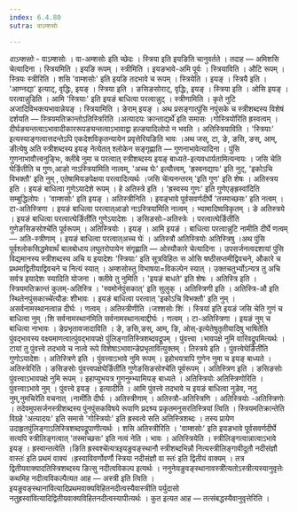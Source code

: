 ```yaml
---
index: 6.4.80
sutra: वाऽम्शसोः

---
```

_वाऽम्शसोः_ - वाऽम्शसोः । वा-अम्शसोः इति च्छेदः । स्त्रिया इति इयङिति चानुवर्तते । तदाह — अमिशसि चेत्यादिना । स्त्रियमिति । इयङि रूपम् । स्त्रीमिति । इयङभावे-अमि पूर्वः । स्त्रियाविति । औटि रूपम् । स्त्रियः स्त्रीरिति । शसि 'वाम्शसोः' इति इयङि तदभावे च रूपम् । स्त्रियेति । इयङ् । स्त्रियै इति । 'आण्नद्या' इत्याट्, वृद्धिः, इयङ् । स्त्रिया इति । ङसिङसोराट्, वृद्धिः, इयङ् । स्त्रिया इति । ओसि इयङ् । परत्वान्नुडिति । आमि 'स्त्रियाः' इति इयङं बाधित्वा परत्वान्नुट् । स्त्रीणामिति । कृते नुटि अजादिविभक्त्यभावान्नेयङ् । स्त्रियामिति । ङेराम् इयङ् । अथ प्रसङ्गात्पुंसि नपुंसके च स्त्रीशब्दस्य विशेषं दर्शयति — स्त्रियमतिक्रान्तोऽतिस्त्रिरिति ।अत्यादयः क्रान्ताद्यर्थे॑ इति समासः ।गोस्त्रियो॑रिति ह्रस्वत्वम् । दीर्घङ्यन्तत्वाऽभावादीकाररूपङ्यन्तत्वाऽभावाद्वा हल्ङ्यादिलोपो न भवति । अतिस्त्रियाविति । 'स्त्रियाः' इत्यस्याङ्गत्वात्तदन्तेऽपि एकदेशविकृतन्यायेन प्रवृत्तेरियङिति भावः ।अथ जस्, टा, ङे, ङसि, ङस्, आम्, ङीत्येषु अति स्त्रीशब्दस्य इयङ् नेत्येतत् श्लोकेन सङ्गृह्णाति — गुणनाभावेत्यादिना । पुंसि गुणनाभावौत्त्वनुङ्भिः, क्लीबे नुमा च परत्वात् स्त्रीशब्दस्य इयङ् बाध्यते-इत्यवधार्यतामित्यन्वयः । जसि चेति घेर्ङितीति च गुणः,आङो नाऽस्त्रिया॑मिति नात्वम्, 'अच्च घेः' इत्यौत्त्वम्, 'ह्रस्वनद्यापः' इति नुट्, 'इकोऽचि विभक्तौ' इति नुम् , एतेषामियङपेक्षया परत्वादित्यर्थः ।जसि चे॑त्यनन्तरम् 'इति गुण' इति शेषः । अतिस्त्रय इति । इयङं बाधित्वा गुणेऽयादेशे रूपम् । हे अतिस्त्रे इति । 'ह्रस्वस्य गुणः' इति गुणेएङ्ह्रस्वा॑दिति सम्बुद्धिलोपः । 'वाम्शसोः' इति इयङ् । अतिस्त्रीनिति । इयङ्भावे पूर्वसवर्णदीर्घे 'तस्माच्छसः' इति नत्वम् । टा-अतिस्त्रिणा । इयङं बाधित्वा परत्वात्आङो नाऽस्त्रिया॑मिति नात्वम् । भ्यामादिष्वविकृतम् । ङे अतिस्त्रये । इयङं बाधित्वा परत्वात्घेर्ङिती॑ति गुणेऽयादेशः । ङसिङसोः-अतिस्त्रेः । परत्वात्घेर्ङिती॑ति गुणेङसिङसोश्चे॑ति पूर्वरूपम् । अतिस्त्रियोः । इयङ् । आमि इयङं । बाधित्वा परत्वान्नुटि नामीति दीर्घे णत्वम् — अति-स्त्रीणाम् । इयङं बाधित्वा परत्वात्अच्च घेः॑ । अतिस्त्रौ अतिस्त्रियोः अतिस्त्रिषु ।अथ पुंसि पूर्वश्लोकसिद्धमेवार्थं बालबोधाय लघुतरोपायेन संगृह्णाति — ओस्यौकारे चेत्यादिना । उपसर्जनत्वदशायां पुंसि विद्यमानस्य स्त्रीशब्दस्य अचि य इयादेशः 'स्त्रियाः' इति सूत्रविहितः स ओसि षष्ठीसप्तमीद्विवचने, औकारे च प्रथमाद्वितीयाद्विवचने च नित्यं स्यात् । अम्शसोस्तु विभाषया=विकल्पेन स्यात् । उक्तचतुर्भ्योऽन्यत्र तु अचि सर्वत्र इयादेशः स्यादिति योजना । क्लीवे तु नुमिति । 'इयङं बाधते' इति शेषः । अतिस्त्रि इति । स्त्रियमतिक्रान्तं कुलम्-अतिस्त्रि । 'स्वमोर्नपुंसकात्' इति सुलुक् । अतिस्त्रिणी इति । अतिस्त्रि-औ इति स्थितेनपुंसकाच्चे॑त्यौङः शीभावः । इयङं बाधित्वा परत्वात् 'इकोऽचि विभक्तौ' इति नुम् । असर्वनामस्थानत्वान्न दीर्घः । णत्वम् । अतिस्त्रीणीति ।जश्शसोः शिः॑ । स्त्रिया॑ इति इयङं जसि चेति गुणं च बाधित्वा नुम् ।शि सर्वनामस्थान॑मिति सर्वनामस्थानत्वाद्दीर्घः । णत्वम् । टा-अतिस्त्रिणा । इयङं नुम् च बाधित्वा नाभावः । ङेप्रभृतावजादाविति । ङे, ङसि,ङस्, आम्, ङि, ओस्-इत्येतेषुतृतीयादिषु भाषिते॑ति पुंवद्भावस्य वक्ष्यमाणत्वात्पुंवद्भावपक्षे पुंलिङ्गातिस्त्रिशब्दवद्रूपम् । पुंवत्त्वा ।भावपक्षे नुमि वारिवद्रूपमित्यर्थः । टायां तु पुंवत्त्वे तदभावे च नात्वे रूपे विशेषाऽभावान्ङेप्रभृतावित्युक्तम् । तिस्त्रये इति । पुंवत्त्वेघेर्ङिती॑ति गुणोऽयादेशः । अतिस्त्रिणे इति । पुंवत्त्वाऽभावे नुमि रूपम् । इहोभयत्रापि गुणेन नुमा च इयङ् बाध्यते । अतिस्त्रेरिति । ङसिङसोः पुंवत्त्वपक्षेघेर्ङिती॑ति गुणेङसिङसोश्चे॑ति पूर्वरूपम् । अतिस्त्रिण इति । ङसिङसोः पुंवत्त्वाऽभावपक्षे नुमि रूपम् । इहाप्युभयत्र गुणनुम्भ्यामियङ् बाध्यते । अतिस्त्रियोः अतिस्त्रिणोरिति । पुंवत्त्वाऽभावे नुम् । पुंवत्त्वे इयङ् । इत्यादीति । आमि पुंवत्त्वे तदभावे च इयङं बाधित्वा नुडेव, नतु नुम्,नुमचिरे॑ति वचनात् ।नामी॑ति दीर्घः । अतिस्त्रीणाम् । अतिस्त्रौ-अतिस्त्रिणि । अतिस्त्रियोः -अतिस्त्रिणोः । तदेवमुपसर्जनस्त्रीशब्दस्य पुंनपुंसकविषये रूपाणि प्रदश्र्य प्रकृतमनुसरतिस्त्रियां त्विति । स्त्रियमतिक्रान्तेति विग्रहे 'अत्यादयः' इति समासे 'गोस्त्रियोः' इति ह्रस्वत्वे सति अतिस्त्रिशब्दः । तस्य प्रायेण उदाहृतपुंलिङ्गाऽतिस्त्रिशब्दपद्रूपाणीत्यर्थः । शसि अतिस्त्रीरिति । 'वाम्शसोः' इति इयङभावे पूर्वसवर्णदीर्घे सत्यपि स्त्रीलिङ्गत्वात् 'तस्माच्छसः' इति नत्वं नेति । भावः । अतिस्त्रियेति । स्त्रीलिङ्गत्वान्नात्वाऽभावे इयङ् । ह्रस्वान्तत्वेति ।ङिति ह्रस्वश्चे॑त्यत्रइयङुवङ्स्थानौ स्त्रीशब्दभिन्नौ नित्यस्त्रीलिङ्गावीदूतौ नदीसंज्ञौ वास्तः॑ इति प्रथमं वाक्यं ।ह्रस्वाविवर्णोवर्णौ स्त्रिया नदीसंज्ञौ वा स्तः॑ इति द्वितीयं वाक्यम् । तत्र द्वितीयवाक्यादतिस्त्रिशब्दस्य ङित्सु नदीत्वविकल्प इत्यर्थः । ननुनेयङुवङ्स्थानावस्त्री॑त्यतोऽस्त्रीत्यस्यानुवृत्तेः कथमिह नदीत्वविकल्पैत्यत आह — अस्त्री इति त्विति ।इयङुवङ्स्थाना॑वित्यादिप्रथमवाक्यविहितनदीत्वस्यैवास्त्रीति पर्युदासो नतुह्रस्वा॑वित्यादिद्वितीयवाक्यविहितनदीत्वस्यापीत्यर्थः । कुत इत्यत आह — तत्संबद्धस्यैवानुवृत्तेरिति ।